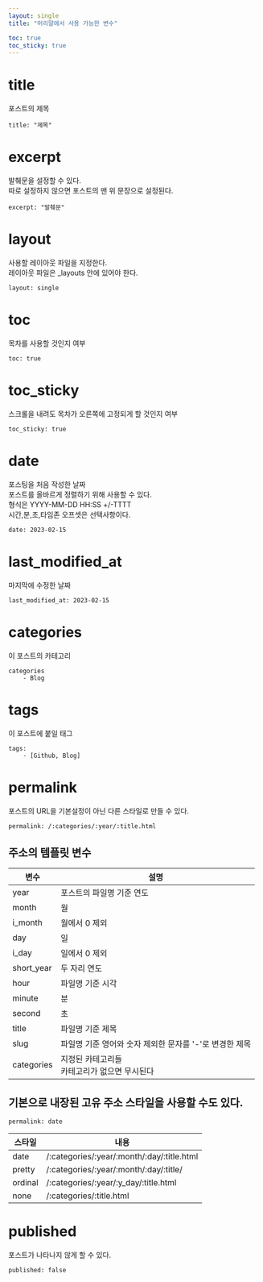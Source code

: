```yaml
---
layout: single
title: "머리말에서 사용 가능한 변수"

toc: true
toc_sticky: true
---
```


# title
포스트의 제목
```
title: "제목"
```

# excerpt
발췌문을 설정할 수 있다.\
따로 설정하지 않으면 포스트의 맨 위 문장으로 설정된다.
```
excerpt: "발췌문"
```

# layout

사용할 레이아웃 파일을 지정한다.\
레이아웃 파일은 _layouts 안에 있어야 한다.
```
layout: single
```

# toc

목차를 사용할 것인지 여부
```
toc: true
```

# toc_sticky

스크롤을 내려도 목차가 오른쪽에 고정되게 할 것인지 여부
```
toc_sticky: true
```

# date

포스팅을 처음 작성한 날짜\
포스트를 올바르게 정렬하기 위해 사용할 수 있다.\
형식은 YYYY-MM-DD HH:SS +/-TTTT\
시간,분,초,타임존 오프셋은 선택사항이다.
```
date: 2023-02-15
```

# last_modified_at
마지막에 수정한 날짜
```
last_modified_at: 2023-02-15
```

# categories
이 포스트의 카테고리
```
categories
    - Blog
```

# tags
이 포스트에 붙일 태그
```
tags:
    - [Github, Blog]
```

# permalink
포스트의 URL을 기본설정이 아닌 다른 스타일로 만들 수 있다.
```
permalink: /:categories/:year/:title.html
```
## 주소의 템플릿 변수
변수 | 설명
-----|-----
year | 포스트의 파일명 기준 연도
month | 월
i_month | 월에서 0 제외
day | 일
i_day | 일에서 0 제외
short_year | 두 자리 연도
hour | 파일명 기준 시각
minute | 분
second | 초
title | 파일명 기준 제목
slug | 파일명 기준 영어와 숫자 제외한 문자를 '-'로 변경한 제목
categories | 지정된 카테고리들 <br> 카테고리가 없으면 무시된다

## 기본으로 내장된 고유 주소 스타일을 사용할 수도 있다.
```
permalink: date
```
스타일 | 내용
--- | ---
date | /:categories/:year/:month/:day/:title.html
pretty | /:categories/:year/:month/:day/:title/
ordinal | /:categories/:year/:y_day/:title.html
none | /:categories/:title.html

# published
포스트가 나타나지 않게 할 수 있다.
```
published: false
```